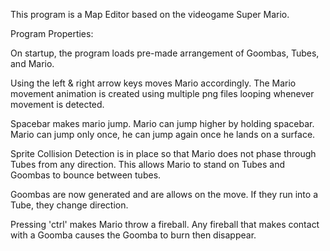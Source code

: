 This program is a Map Editor based on the videogame Super Mario.

Program Properties:

On startup, the program loads pre-made arrangement of Goombas, Tubes, and Mario.

Using the left & right arrow keys moves Mario accordingly. The Mario movement animation is created using multiple png files looping whenever movement is detected.

Spacebar makes mario jump. Mario can jump higher by holding spacebar. Mario can jump only once, he can jump again once he lands on a surface.

Sprite Collision Detection is in place so that Mario does not phase through Tubes from any direction. This allows Mario to stand on Tubes and Goombas to bounce between tubes.

Goombas are now generated and are allows on the move. If they run into a Tube, they change direction.

Pressing 'ctrl' makes Mario throw a fireball. Any fireball that makes contact with a Goomba causes the Goomba to burn then disappear.
